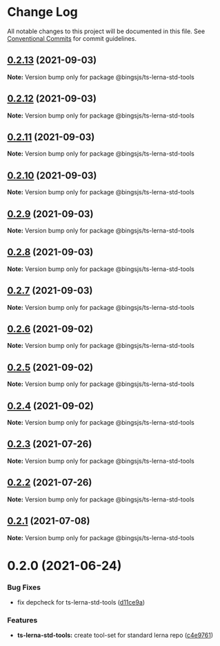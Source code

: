 # Change Log

All notable changes to this project will be documented in this file.
See [Conventional Commits](https://conventionalcommits.org) for commit guidelines.

## [0.2.13](https://github.com/bingtimren/op-tools/compare/@bingsjs/ts-lerna-std-tools@0.2.12...@bingsjs/ts-lerna-std-tools@0.2.13) (2021-09-03)

**Note:** Version bump only for package @bingsjs/ts-lerna-std-tools





## [0.2.12](https://github.com/bingtimren/op-tools/compare/@bingsjs/ts-lerna-std-tools@0.2.11...@bingsjs/ts-lerna-std-tools@0.2.12) (2021-09-03)

**Note:** Version bump only for package @bingsjs/ts-lerna-std-tools





## [0.2.11](https://github.com/bingtimren/op-tools/compare/@bingsjs/ts-lerna-std-tools@0.2.10...@bingsjs/ts-lerna-std-tools@0.2.11) (2021-09-03)

**Note:** Version bump only for package @bingsjs/ts-lerna-std-tools





## [0.2.10](https://github.com/bingtimren/op-tools/compare/@bingsjs/ts-lerna-std-tools@0.2.9...@bingsjs/ts-lerna-std-tools@0.2.10) (2021-09-03)

**Note:** Version bump only for package @bingsjs/ts-lerna-std-tools





## [0.2.9](https://github.com/bingtimren/op-tools/compare/@bingsjs/ts-lerna-std-tools@0.2.8...@bingsjs/ts-lerna-std-tools@0.2.9) (2021-09-03)

**Note:** Version bump only for package @bingsjs/ts-lerna-std-tools





## [0.2.8](https://github.com/bingtimren/op-tools/compare/@bingsjs/ts-lerna-std-tools@0.2.7...@bingsjs/ts-lerna-std-tools@0.2.8) (2021-09-03)

**Note:** Version bump only for package @bingsjs/ts-lerna-std-tools





## [0.2.7](https://github.com/bingtimren/op-tools/compare/@bingsjs/ts-lerna-std-tools@0.2.6...@bingsjs/ts-lerna-std-tools@0.2.7) (2021-09-03)

**Note:** Version bump only for package @bingsjs/ts-lerna-std-tools





## [0.2.6](https://github.com/bingtimren/op-tools/compare/@bingsjs/ts-lerna-std-tools@0.2.5...@bingsjs/ts-lerna-std-tools@0.2.6) (2021-09-02)

**Note:** Version bump only for package @bingsjs/ts-lerna-std-tools





## [0.2.5](https://github.com/bingtimren/op-tools/compare/@bingsjs/ts-lerna-std-tools@0.2.4...@bingsjs/ts-lerna-std-tools@0.2.5) (2021-09-02)

**Note:** Version bump only for package @bingsjs/ts-lerna-std-tools





## [0.2.4](https://github.com/bingtimren/op-tools/compare/@bingsjs/ts-lerna-std-tools@0.2.3...@bingsjs/ts-lerna-std-tools@0.2.4) (2021-09-02)

**Note:** Version bump only for package @bingsjs/ts-lerna-std-tools





## [0.2.3](https://github.com/bingtimren/op-tools/compare/@bingsjs/ts-lerna-std-tools@0.2.2...@bingsjs/ts-lerna-std-tools@0.2.3) (2021-07-26)

**Note:** Version bump only for package @bingsjs/ts-lerna-std-tools





## [0.2.2](https://github.com/bingtimren/op-tools/compare/@bingsjs/ts-lerna-std-tools@0.2.1...@bingsjs/ts-lerna-std-tools@0.2.2) (2021-07-26)

**Note:** Version bump only for package @bingsjs/ts-lerna-std-tools





## [0.2.1](https://github.com/bingtimren/op-tools/compare/@bingsjs/ts-lerna-std-tools@0.2.0...@bingsjs/ts-lerna-std-tools@0.2.1) (2021-07-08)

**Note:** Version bump only for package @bingsjs/ts-lerna-std-tools





# 0.2.0 (2021-06-24)


### Bug Fixes

* fix depcheck for ts-lerna-std-tools ([d11ce9a](https://github.com/bingtimren/op-tools/commit/d11ce9aa8c863fab410aa76ad4360aeb5a2d2353))


### Features

* **ts-lerna-std-tools:** create tool-set for standard lerna repo ([c4e9761](https://github.com/bingtimren/op-tools/commit/c4e97618f7fac736396d5eda9facd25cfa9370d0))
